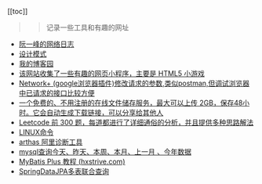 [[toc]]
> > 记录一些工具和有趣的网址

- [阮一峰的网络日志](http://www.ruanyifeng.com)
- [设计模式](https://refactoringguru.cn/design-patterns/factory-method)
- [我的博客园](https://www.cnblogs.com/luckysong/)
- [该网站收集了一些有趣的网页小程序，主要是 HTML5 小游戏](https://fuun.fun/)
- [Network+ (google浏览器插件)修改请求的参数,类似postman,但调试浏览器中已请求的接口比较方便](https://chrome.google.com/webstore/detail/network%2B/nfeeojenagochlldompjclkogikjlhlf?hl=zh-CN)
- [一个免费的、不用注册的在线文件储存服务，最大可以上传 2GB，保存48小时。它会自动生成下载链接，可以分享给其他人](https://sendfiles.online/)
- [Leetcode 前 300 题，每道都进行了详细通俗的分析，并且提供多种思路解法](https://leetcode.wang/leetCode-1-Two-Sum.html)
- [LINUX命令](https://juejin.cn/post/6938385978004340744)
- [arthas 阿里诊断工具](https://arthas.aliyun.com/doc/quick-start.html#watch)
- [mysql查询今天、昨天、本周、本月、上一月 、今年数据](https://www.cnblogs.com/shuilangyizu/p/8805384.html)
- [MyBatis Plus 教程 (hxstrive.com)](https://www.hxstrive.com/subject/mybatis_plus.htm?id=313)
- [SpringDataJPA多表联合查询](https://zhuanlan.zhihu.com/p/108016975)
